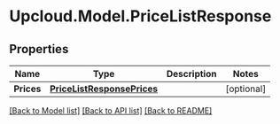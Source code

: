 # Upcloud.Model.PriceListResponse
## Properties

Name | Type | Description | Notes
------------ | ------------- | ------------- | -------------
**Prices** | [**PriceListResponsePrices**](PriceListResponsePrices.md) |  | [optional] 

[[Back to Model list]](../README.md#documentation-for-models) [[Back to API list]](../README.md#documentation-for-api-endpoints) [[Back to README]](../README.md)

